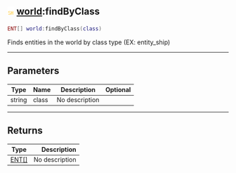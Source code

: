 ## ![shared](../../.gitbook/assets/shared.png) [world](./readme/world.md):findByClass

```lua
ENT[] world:findByClass(class)
```

Finds entities in the world by class type (EX: entity_ship)

------
## Parameters

| Type   | Name | Description | Optional |
| ------ | ---- | ----------- | -------: |
| string | class | No description |  |


------
## Returns

| Type   | Description |
| ------ | ----------: |
| [ENT[]](./readme/ent[].md) | No description |

